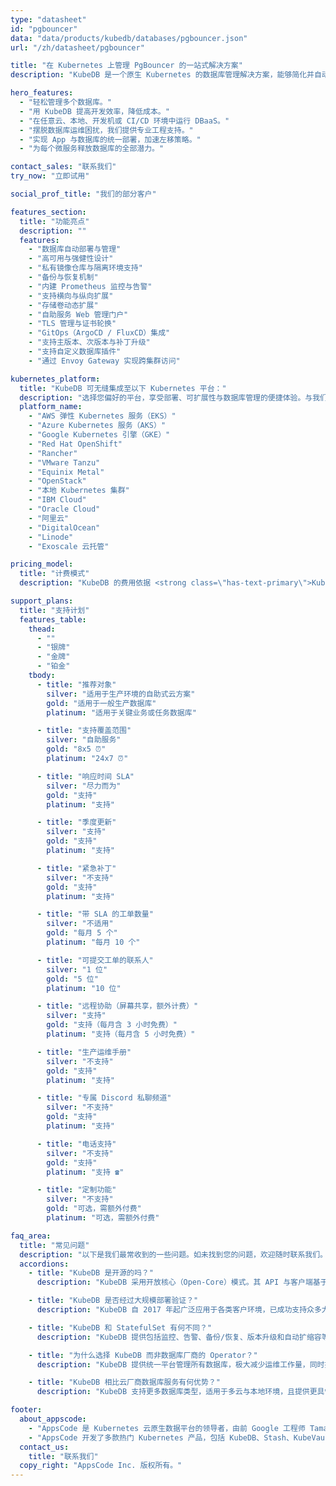 ```yaml
---
type: "datasheet"
id: "pgbouncer"
data: "data/products/kubedb/databases/pgbouncer.json"
url: "/zh/datasheet/pgbouncer"

title: "在 Kubernetes 上管理 PgBouncer 的一站式解决方案"
description: "KubeDB 是一个原生 Kubernetes 的数据库管理解决方案，能够简化并自动化日常数据库运维任务，如部署、监控、升级、打补丁、扩缩容、存储扩展、备份、恢复、故障检测与修复。支持多种流行数据库，适用于任何私有云与公有云。"

hero_features:
  - "轻松管理多个数据库。"
  - "用 KubeDB 提高开发效率，降低成本。"
  - "在任意云、本地、开发机或 CI/CD 环境中运行 DBaaS。"
  - "摆脱数据库运维困扰，我们提供专业工程支持。"
  - "实现 App 与数据库的统一部署，加速左移策略。"
  - "为每个微服务释放数据库的全部潜力。"

contact_sales: "联系我们"
try_now: "立即试用"

social_prof_title: "我们的部分客户"

features_section:
  title: "功能亮点"
  description: ""
  features:
    - "数据库自动部署与管理"
    - "高可用与强健性设计"
    - "私有镜像仓库与隔离环境支持"
    - "备份与恢复机制"
    - "内建 Prometheus 监控与告警"
    - "支持横向与纵向扩展"
    - "存储卷动态扩展"
    - "自助服务 Web 管理门户"
    - "TLS 管理与证书轮换"
    - "GitOps（ArgoCD / FluxCD）集成"
    - "支持主版本、次版本与补丁升级"
    - "支持自定义数据库插件"
    - "通过 Envoy Gateway 实现跨集群访问"

kubernetes_platform:
  title: "KubeDB 可无缝集成至以下 Kubernetes 平台："
  description: "选择您偏好的平台，享受部署、可扩展性与数据库管理的便捷体验。与我们一同迈入应用交付的未来。"
  platform_name:
    - "AWS 弹性 Kubernetes 服务（EKS）"
    - "Azure Kubernetes 服务（AKS）"
    - "Google Kubernetes 引擎（GKE）"
    - "Red Hat OpenShift"
    - "Rancher"
    - "VMware Tanzu"
    - "Equinix Metal"
    - "OpenStack"
    - "本地 Kubernetes 集群"
    - "IBM Cloud"
    - "Oracle Cloud"
    - "阿里云"
    - "DigitalOcean"
    - "Linode"
    - "Exoscale 云托管"

pricing_model:
  title: "计费模式"
  description: "KubeDB 的费用依据 <strong class=\"has-text-primary\">KubeDB 所管理数据库容器的内存上限</strong>（不是 Kubernetes 节点的内存）。例如，一个包含 3 个副本、每个配置 8GB RAM 的 PostgreSQL 实例，将按 24GB 计费。"

support_plans:
  title: "支持计划"
  features_table:
    thead:
      - ""
      - "银牌"
      - "金牌"
      - "铂金"
    tbody:
      - title: "推荐对象"
        silver: "适用于生产环境的自助式云方案"
        gold: "适用于一般生产数据库"
        platinum: "适用于关键业务或任务数据库"

      - title: "支持覆盖范围"
        silver: "自助服务"
        gold: "8x5 ⏰"
        platinum: "24x7 ⏰"

      - title: "响应时间 SLA"
        silver: "尽力而为"
        gold: "支持"
        platinum: "支持"

      - title: "季度更新"
        silver: "支持"
        gold: "支持"
        platinum: "支持"

      - title: "紧急补丁"
        silver: "不支持"
        gold: "支持"
        platinum: "支持"

      - title: "带 SLA 的工单数量"
        silver: "不适用"
        gold: "每月 5 个"
        platinum: "每月 10 个"

      - title: "可提交工单的联系人"
        silver: "1 位"
        gold: "5 位"
        platinum: "10 位"

      - title: "远程协助（屏幕共享，额外计费）"
        silver: "支持"
        gold: "支持（每月含 3 小时免费）"
        platinum: "支持（每月含 5 小时免费）"

      - title: "生产运维手册"
        silver: "不支持"
        gold: "支持"
        platinum: "支持"

      - title: "专属 Discord 私聊频道"
        silver: "不支持"
        gold: "支持"
        platinum: "支持"

      - title: "电话支持"
        silver: "不支持"
        gold: "支持"
        platinum: "支持 ☎"

      - title: "定制功能"
        silver: "不支持"
        gold: "可选，需额外付费"
        platinum: "可选，需额外付费"

faq_area:
  title: "常见问题"
  description: "以下是我们最常收到的一些问题。如未找到您的问题，欢迎随时联系我们。"
  accordions:
    - title: "KubeDB 是开源的吗？"
      description: "KubeDB 采用开放核心（Open-Core）模式。其 API 与客户端基于 Apache v2 许可证发布，支持集成至客户项目中。"

    - title: "KubeDB 是否经过大规模部署验证？"
      description: "KubeDB 自 2017 年起广泛应用于各类客户环境，已成功支持众多大规模部署。"

    - title: "KubeDB 和 StatefulSet 有何不同？"
      description: "KubeDB 提供包括监控、告警、备份/恢复、版本升级和自动扩缩容等在内的 Day 2 运维能力，超越传统 StatefulSet。"

    - title: "为什么选择 KubeDB 而非数据库厂商的 Operator？"
      description: "KubeDB 提供统一平台管理所有数据库，极大减少运维工作量，同时提供单一合同与支持渠道，效率更高。"

    - title: "KubeDB 相比云厂商数据库服务有何优势？"
      description: "KubeDB 支持更多数据库类型，适用于多云与本地环境，且提供更具性价比的替代方案。"

footer:
  about_appscode: 
    - "AppsCode 是 Kubernetes 云原生数据平台的领导者，由前 Google 工程师 Tamal Saha 于 2016 年创办。"
    - "AppsCode 开发了多款热门 Kubernetes 产品，包括 KubeDB、Stash、KubeVault、Kubeform 和 Voyager。总部设在美国拉斯维加斯，在孟加拉国达卡设有工程中心。"
  contact_us:
    title: "联系我们"
  copy_right: "AppsCode Inc. 版权所有。"
---
```

